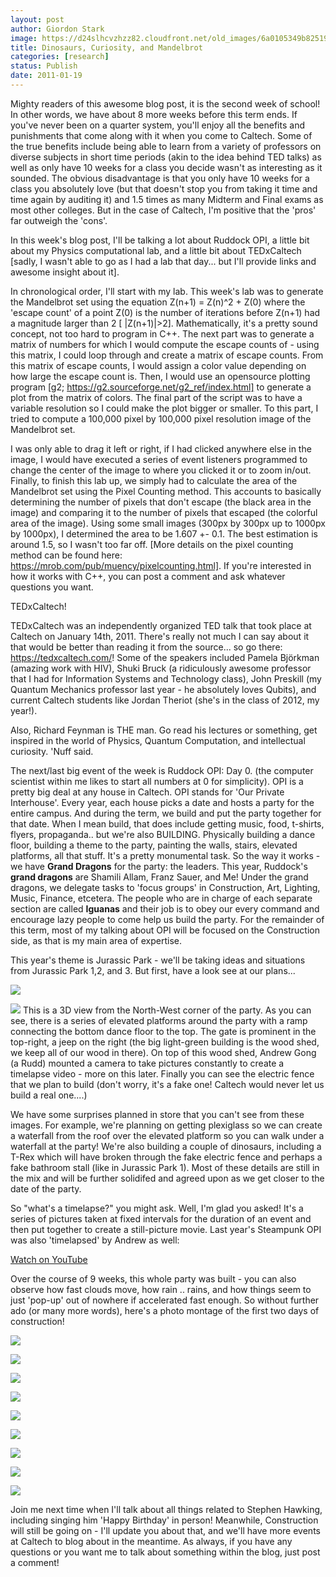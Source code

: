```yaml
---
layout: post
author: Giordon Stark
image: https://d24slhcvzhzz82.cloudfront.net/old_images/6a0105349b8251970b0147e1b0ffb9970b.png
title: Dinosaurs, Curiosity, and Mandelbrot 
categories: [research]
status: Publish
date: 2011-01-19
---
```



Mighty readers of this awesome blog post, it is the second week of school! In other words, we have about 8 more weeks before this term ends. If you've never been on a quarter system, you'll enjoy all the benefits and punishments that come along with it when you come to Caltech. Some of the true benefits include being able to learn from a variety of professors on diverse subjects in short time periods (akin to the idea behind TED talks) as well as only have 10 weeks for a class you decide wasn't as interesting as it sounded. The obvious disadvantage is that you only have 10 weeks for a class you absolutely love (but that doesn't stop you from taking it time and time again by auditing it) and 1.5 times as many Midterm and Final exams as most other colleges. But in the case of Caltech, I'm positive that the 'pros' far outweigh the 'cons'.

In this week's blog post, I'll be talking a lot about Ruddock OPI, a little bit about my Physics computational lab, and a little bit about TEDxCaltech [sadly, I wasn't able to go as I had a lab that day... but I'll provide links and awesome insight about it].

In chronological order, I'll start with my lab. This week's lab was to generate the Mandelbrot set using the equation Z(n+1) = Z(n)^2 + Z(0) where the 'escape count' of a point Z(0) is the number of iterations before Z(n+1) had a magnitude larger than 2 [ |Z(n+1)|&gt;2]. Mathematically, it's a pretty sound concept, not too hard to program in C++. The next part was to generate a matrix of numbers for which I would compute the escape counts of - using this matrix, I could loop through and create a matrix of escape counts. From this matrix of escape counts, I would assign a color value depending on how large the escape count is. Then, I would use an opensource plotting program [g2; https://g2.sourceforge.net/g2_ref/index.html] to generate a plot from the matrix of colors. The final part of the script was to have a variable resolution so I could make the plot bigger or smaller. To this part, I tried to compute a 100,000 pixel by 100,000 pixel resolution image of the Mandelbrot set.

I was only able to drag it left or right, if I had clicked anywhere else in the image, I would have executed a series of event listeners programmed to change the center of the image to where you clicked it or to zoom in/out. Finally, to finish this lab up, we simply had to calculate the area of the Mandelbrot set using the Pixel Counting method. This accounts to basically determining the number of pixels that don't escape (the black area in the image) and comparing it to the number of pixels that escaped (the colorful area of the image). Using some small images (300px by 300px up to 1000px by 1000px), I determined the area to be 1.607 +- 0.1. The best estimation is around 1.5, so I wasn't too far off. [More details on the pixel counting method can be found here: https://mrob.com/pub/muency/pixelcounting.html]. If you're interested in how it works with C++, you can post a comment and ask whatever questions you want.

TEDxCaltech!

TEDxCaltech was an independently organized TED talk that took place at Caltech on January 14th, 2011. There's really not much I can say about it that would be better than reading it from the source... so go there: https://tedxcaltech.com/! Some of the speakers included Pamela                          Björkman (amazing work with HIV), Shuki                          Bruck (a ridiculously awesome professor that I had for Information Systems and Technology class), John                          Preskill (my Quantum Mechanics professor last year - he absolutely loves Qubits), and current Caltech students like Jordan                          Theriot (she's in the class of 2012, my year!).

Also, Richard Feynman is THE man. Go read his lectures or something, get inspired in the world of Physics, Quantum Computation, and intellectual curiosity. 'Nuff said.

The next/last big event of the week is Ruddock OPI: Day 0. (the computer scientist within me likes to start all numbers at 0 for simplicity). OPI is a pretty big deal at any house in Caltech. OPI stands for 'Our Private Interhouse'. Every year, each  house  picks a date and hosts a party for the entire campus. And during the term, we build and put the party together for that date. When I mean build, that does include getting music, food, t-shirts, flyers, propaganda.. but we're also BUILDING. Physically building a dance floor, building a theme to the party, painting the walls, stairs, elevated platforms, all that stuff. It's a pretty monumental task. So the way it works - we have **Grand Dragons** for the party: the leaders. This year, Ruddock's **grand dragons** are Shamili Allam, Franz Sauer, and Me! Under the grand dragons, we delegate tasks to 'focus groups' in Construction, Art, Lighting, Music, Finance, etcetera. The people who are in charge of each separate section are called **Iguanas** and their job is to obey our every command and encourage lazy people to come help us build the party. For the remainder of this term, most of my talking about OPI will be focused on the Construction side, as that is my main area of expertise.

This year's theme is Jurassic Park - we'll be taking ideas and situations from Jurassic Park 1,2, and 3. But first, have a look see at our plans...


![](https://d24slhcvzhzz82.cloudfront.net/old_images/caltech_as_it_happens/6a0105349b8251970b0148c7ba5c7f970c.jpg)


![](https://d24slhcvzhzz82.cloudfront.net/old_images/caltech_as_it_happens/6a0105349b8251970b0148c7ba5d15970c.jpg)
This is a 3D view from the North-West corner of the party. As you can see, there is a series of elevated platforms around the party with a ramp connecting the bottom dance floor to the top. The gate is prominent in the top-right, a jeep on the right (the big light-green building is the wood shed, we keep all of our wood in there). On top of this wood shed, Andrew Gong (a Rudd) mounted a camera to take pictures constantly to create a timelapse video - more on this later. Finally you can see the electric fence that we plan to build (don't worry, it's a fake one! Caltech would never let us build a real one....)

We have some surprises planned in store that you can't see from these images. For example, we're planning on getting plexiglass so we can create a waterfall from the roof over the elevated platform so you can walk under a waterfall at the party! We're also building a couple of dinosaurs, including a T-Rex which will have broken through the fake electric fence and perhaps a fake bathroom stall (like in Jurassic Park 1). Most of these details are still in the mix and will be further solidifed and agreed upon as we get closer to the date of the party.

So "what's a timelapse?" you might ask. Well, I'm glad you asked! It's a series of pictures taken at fixed intervals for the duration of an event and then put together to create a still-picture movie. Last year's Steampunk OPI was also 'timelapsed' by Andrew as well:

[Watch on YouTube](https://www.youtube.com/v/auqcq5nZEvw?fs=1)

Over the course of 9 weeks, this whole party was built - you can also observe how fast clouds move, how rain .. rains, and how things seem to just 'pop-up' out of nowhere if accelerated fast enough. So without further ado (or many more words), here's a photo montage of the first two days of construction!

![](https://d24slhcvzhzz82.cloudfront.net/old_images/caltech_as_it_happens/6a0105349b8251970b0147e1b13905970b.jpg)


![](https://d24slhcvzhzz82.cloudfront.net/old_images/caltech_as_it_happens/6a0105349b8251970b0148c7ba7558970c.jpg)


![](https://d24slhcvzhzz82.cloudfront.net/old_images/caltech_as_it_happens/6a0105349b8251970b0147e1b13ebc970b.jpg)


![](https://d24slhcvzhzz82.cloudfront.net/old_images/caltech_as_it_happens/6a0105349b8251970b0148c7ba7a96970c.jpg)


![](https://d24slhcvzhzz82.cloudfront.net/old_images/caltech_as_it_happens/6a0105349b8251970b0147e1b14200970b.jpg)


![](https://d24slhcvzhzz82.cloudfront.net/old_images/caltech_as_it_happens/6a0105349b8251970b0147e1b1444b970b.jpg)


![](https://d24slhcvzhzz82.cloudfront.net/old_images/caltech_as_it_happens/6a0105349b8251970b0147e1b14e97970b.jpg)


![](https://d24slhcvzhzz82.cloudfront.net/old_images/caltech_as_it_happens/6a0105349b8251970b0147e1b156c4970b.jpg)


![](https://d24slhcvzhzz82.cloudfront.net/old_images/caltech_as_it_happens/6a0105349b8251970b0147e1b15bef970b.jpg)


Join me next time when I'll talk about all things related to Stephen Hawking, including singing him 'Happy Birthday' in person! Meanwhile, Construction will still be going on - I'll update you about that, and we'll have more events at Caltech to blog about in the meantime. As always, if you have any questions or you want me to talk about something within the blog, just post a comment!

